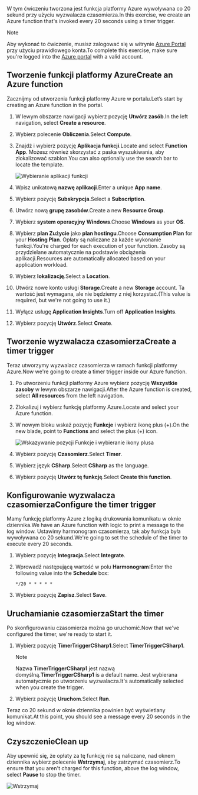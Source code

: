 <span data-ttu-id="49d98-101">W tym ćwiczeniu tworzona jest funkcja platformy Azure wywoływana co 20 sekund przy użyciu wyzwalacza czasomierza.</span><span class="sxs-lookup"><span data-stu-id="49d98-101">In this exercise, we create an Azure function that's invoked every 20 seconds using a timer trigger.</span></span>

> [!NOTE] 
> <span data-ttu-id="49d98-102">Aby wykonać to ćwiczenie, musisz zalogować się w witrynie [Azure Portal](https://portal.azure.com/) przy użyciu prawidłowego konta.</span><span class="sxs-lookup"><span data-stu-id="49d98-102">To complete this exercise, make sure you're logged into the [Azure portal](https://portal.azure.com/) with a valid account.</span></span>

## <a name="create-an-azure-function"></a><span data-ttu-id="49d98-103">Tworzenie funkcji platformy Azure</span><span class="sxs-lookup"><span data-stu-id="49d98-103">Create an Azure function</span></span>

<span data-ttu-id="49d98-104">Zacznijmy od utworzenia funkcji platformy Azure w portalu.</span><span class="sxs-lookup"><span data-stu-id="49d98-104">Let’s start by creating an Azure function in the portal.</span></span>

1. <span data-ttu-id="49d98-105">W lewym obszarze nawigacji wybierz pozycję **Utwórz zasób**.</span><span class="sxs-lookup"><span data-stu-id="49d98-105">In the left navigation, select **Create a resource**.</span></span>

1. <span data-ttu-id="49d98-106">Wybierz polecenie **Obliczenia**.</span><span class="sxs-lookup"><span data-stu-id="49d98-106">Select **Compute**.</span></span>

1. <span data-ttu-id="49d98-107">Znajdź i wybierz pozycję **Aplikacja funkcji**.</span><span class="sxs-lookup"><span data-stu-id="49d98-107">Locate and select **Function App**.</span></span> <span data-ttu-id="49d98-108">Możesz również skorzystać z paska wyszukiwania, aby zlokalizować szablon.</span><span class="sxs-lookup"><span data-stu-id="49d98-108">You can also optionally use the search bar to locate the template.</span></span>

    ![Wybieranie aplikacji funkcji](../media-drafts/4-click-function-app.png)

1. <span data-ttu-id="49d98-110">Wpisz unikatową **nazwę aplikacji**.</span><span class="sxs-lookup"><span data-stu-id="49d98-110">Enter a unique **App name**.</span></span>

1. <span data-ttu-id="49d98-111">Wybierz pozycję **Subskrypcja**.</span><span class="sxs-lookup"><span data-stu-id="49d98-111">Select a **Subscription**.</span></span>

1. <span data-ttu-id="49d98-112">Utwórz nową **grupę zasobów**.</span><span class="sxs-lookup"><span data-stu-id="49d98-112">Create a new **Resource Group**.</span></span>

1. <span data-ttu-id="49d98-113">Wybierz **system operacyjny** **Windows**.</span><span class="sxs-lookup"><span data-stu-id="49d98-113">Choose **Windows** as your **OS**.</span></span>

1. <span data-ttu-id="49d98-114">Wybierz **plan Zużycie** jako **plan hostingu**.</span><span class="sxs-lookup"><span data-stu-id="49d98-114">Choose **Consumption Plan** for your **Hosting Plan**.</span></span> <span data-ttu-id="49d98-115">Opłaty są naliczane za każde wykonanie funkcji.</span><span class="sxs-lookup"><span data-stu-id="49d98-115">You're charged for each execution of your function.</span></span> <span data-ttu-id="49d98-116">Zasoby są przydzielane automatycznie na podstawie obciążenia aplikacji.</span><span class="sxs-lookup"><span data-stu-id="49d98-116">Resources are automatically allocated based on your application workload.</span></span>

1. <span data-ttu-id="49d98-117">Wybierz **lokalizację**.</span><span class="sxs-lookup"><span data-stu-id="49d98-117">Select a **Location**.</span></span>

1. <span data-ttu-id="49d98-118">Utwórz nowe konto usługi **Storage**.</span><span class="sxs-lookup"><span data-stu-id="49d98-118">Create a new **Storage** account.</span></span> <span data-ttu-id="49d98-119">Ta wartość jest wymagana, ale nie będziemy z niej korzystać.</span><span class="sxs-lookup"><span data-stu-id="49d98-119">(This value is required, but we're not going to use it.)</span></span>

1. <span data-ttu-id="49d98-120">Wyłącz usługę **Application Insights**.</span><span class="sxs-lookup"><span data-stu-id="49d98-120">Turn off **Application Insights**.</span></span>

1. <span data-ttu-id="49d98-121">Wybierz pozycję **Utwórz**.</span><span class="sxs-lookup"><span data-stu-id="49d98-121">Select **Create**.</span></span>

## <a name="create-a-timer-trigger"></a><span data-ttu-id="49d98-122">Tworzenie wyzwalacza czasomierza</span><span class="sxs-lookup"><span data-stu-id="49d98-122">Create a timer trigger</span></span>

<span data-ttu-id="49d98-123">Teraz utworzymy wyzwalacz czasomierza w ramach funkcji platformy Azure.</span><span class="sxs-lookup"><span data-stu-id="49d98-123">Now we're going to create a timer trigger inside our Azure function.</span></span>

1. <span data-ttu-id="49d98-124">Po utworzeniu funkcji platformy Azure wybierz pozycję **Wszystkie zasoby** w lewym obszarze nawigacji.</span><span class="sxs-lookup"><span data-stu-id="49d98-124">After the Azure function is created, select **All resources** from the left navigation.</span></span>

1. <span data-ttu-id="49d98-125">Zlokalizuj i wybierz funkcję platformy Azure.</span><span class="sxs-lookup"><span data-stu-id="49d98-125">Locate and select your Azure function.</span></span>

1. <span data-ttu-id="49d98-126">W nowym bloku wskaż pozycję **Funkcje** i wybierz ikonę plus (+).</span><span class="sxs-lookup"><span data-stu-id="49d98-126">On the new blade, point to **Functions** and select the plus (+) icon.</span></span>

    ![Wskazywanie pozycji Funkcje i wybieranie ikony plusa](../media-drafts/4-hover-function.png)

1. <span data-ttu-id="49d98-128">Wybierz pozycję **Czasomierz**.</span><span class="sxs-lookup"><span data-stu-id="49d98-128">Select **Timer**.</span></span>

1. <span data-ttu-id="49d98-129">Wybierz język **CSharp**.</span><span class="sxs-lookup"><span data-stu-id="49d98-129">Select **CSharp** as the language.</span></span>

1. <span data-ttu-id="49d98-130">Wybierz pozycję **Utwórz tę funkcję**.</span><span class="sxs-lookup"><span data-stu-id="49d98-130">Select **Create this function**.</span></span>

## <a name="configure-the-timer-trigger"></a><span data-ttu-id="49d98-131">Konfigurowanie wyzwalacza czasomierza</span><span class="sxs-lookup"><span data-stu-id="49d98-131">Configure the timer trigger</span></span>

<span data-ttu-id="49d98-132">Mamy funkcję platformy Azure z logiką drukowania komunikatu w oknie dziennika.</span><span class="sxs-lookup"><span data-stu-id="49d98-132">We have an Azure function with logic to print a message to the log window.</span></span> <span data-ttu-id="49d98-133">Ustawimy harmonogram czasomierza, tak aby funkcja była wywoływana co 20 sekund.</span><span class="sxs-lookup"><span data-stu-id="49d98-133">We're going to set the schedule of the timer to execute every 20 seconds.</span></span>

1. <span data-ttu-id="49d98-134">Wybierz pozycję **Integracja**.</span><span class="sxs-lookup"><span data-stu-id="49d98-134">Select **Integrate**.</span></span>

1. <span data-ttu-id="49d98-135">Wprowadź następującą wartość w polu **Harmonogram**:</span><span class="sxs-lookup"><span data-stu-id="49d98-135">Enter the following value into the **Schedule** box:</span></span>

    ```
    */20 * * * * *
    ```

1. <span data-ttu-id="49d98-136">Wybierz pozycję **Zapisz**.</span><span class="sxs-lookup"><span data-stu-id="49d98-136">Select **Save**.</span></span>

## <a name="start-the-timer"></a><span data-ttu-id="49d98-137">Uruchamianie czasomierza</span><span class="sxs-lookup"><span data-stu-id="49d98-137">Start the timer</span></span>

<span data-ttu-id="49d98-138">Po skonfigurowaniu czasomierza można go uruchomić.</span><span class="sxs-lookup"><span data-stu-id="49d98-138">Now that we've configured the timer, we're ready to start it.</span></span>

1. <span data-ttu-id="49d98-139">Wybierz pozycję **TimerTriggerCSharp1**.</span><span class="sxs-lookup"><span data-stu-id="49d98-139">Select **TimerTriggerCSharp1**.</span></span> 

    > [!NOTE]
    > <span data-ttu-id="49d98-140">Nazwa **TimerTriggerCSharp1** jest nazwą domyślną.</span><span class="sxs-lookup"><span data-stu-id="49d98-140">**TimerTriggerCSharp1** is a default name.</span></span> <span data-ttu-id="49d98-141">Jest wybierana automatycznie po utworzeniu wyzwalacza.</span><span class="sxs-lookup"><span data-stu-id="49d98-141">It's automatically selected when you create the trigger.</span></span>

1. <span data-ttu-id="49d98-142">Wybierz pozycję **Uruchom**.</span><span class="sxs-lookup"><span data-stu-id="49d98-142">Select **Run**.</span></span> 

<span data-ttu-id="49d98-143">Teraz co 20 sekund w oknie dziennika powinien być wyświetlany komunikat.</span><span class="sxs-lookup"><span data-stu-id="49d98-143">At this point, you should see a message every 20 seconds in the log window.</span></span>

## <a name="clean-up"></a><span data-ttu-id="49d98-144">Czyszczenie</span><span class="sxs-lookup"><span data-stu-id="49d98-144">Clean up</span></span>

<span data-ttu-id="49d98-145">Aby upewnić się, że opłaty za tę funkcję nie są naliczane, nad oknem dziennika wybierz polecenie **Wstrzymaj**, aby zatrzymać czasomierz.</span><span class="sxs-lookup"><span data-stu-id="49d98-145">To ensure that you aren't charged for this function, above the log window, select **Pause** to stop the timer.</span></span>

![Wstrzymaj](../media-drafts/4-pause-timer.png)


